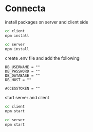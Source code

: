 # Connecta

install packages on server and client side

```bash
cd client
npm install
```

```bash
cd server
npm install
```

create .env file and add the following

```.env
DB_USERNAME = ""
DB_PASSWORD = ""
DB_DATABASE = ""
DB_HOST = ""

ACCESSTOKEN = ""
```

start server and client

```bash
cd client
npm start
```

```bash
cd server
npm start
```
